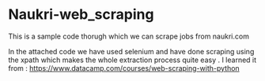 # Naukri-web_scraping
This is a sample code thorugh which we can scrape jobs from naukri.com

In the attached code we have used selenium and have done scraping using the xpath which makes the whole extraction process quite easy .
I learned it from : https://www.datacamp.com/courses/web-scraping-with-python



